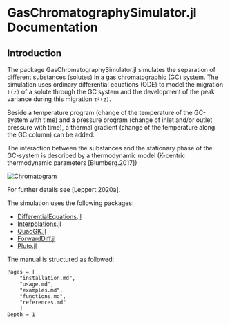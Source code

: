# GasChromatographySimulator.jl Documentation



## Introduction

The package GasChromatographySimulator.jl simulates the separation of different substances (solutes) in a [gas chromatographic (GC) system](https://en.wikipedia.org/wiki/Gas_chromatography). The simulation uses ordinary differential equations (ODE) to model the migration ``t(z)`` of a solute through the GC system and the development of the peak variance during this migration ``τ²(z)``.

Beside a temperature program (change of the temperature of the GC-system with time) and a pressure program (change of inlet and/or outlet pressure with time), a thermal gradient (change of the temperature along the GC column) can be added. 

The interaction between the substances and the stationary phase of the GC-system is described by a thermodynamic model (K-centric thermodynamic parameters [Blumberg.2017])

![Chromatogram](https://ibb.co/f1L0KjC)

For further details see [Leppert.2020a].

The simulation uses the following packages:
- [DifferentialEquations.jl](https://github.com/SciML/DifferentialEquations.jl)
- [Interpolations.jl](https://github.com/JuliaMath/Interpolations.jl)
- [QuadGK.jl](https://github.com/JuliaMath/QuadGK.jl)
- [ForwardDiff.jl](https://github.com/JuliaDiff/ForwardDiff.jl)
- [Pluto.jl](https://github.com/fonsp/Pluto.jl)

The manual is structured as followed:

```@contents
Pages = [
    "installation.md",
    "usage.md",
    "examples.md",
    "functions.md",
    "references.md"
    ]
Depth = 1
```



